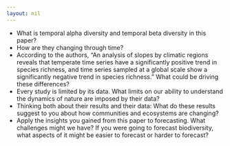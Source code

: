 ```yaml
---
layout: nil
---
```


* What is temporal alpha diversity and temporal beta diversity in this paper?
* How are they changing through time?
* According to the authors, “An analysis of slopes by climatic regions reveals that temperate time series have a significantly positive trend in species richness, and time series sampled at a global scale show a significantly negative trend in species richness.” What could be driving these differences?
* Every study is limited by its data. What limits on our ability to understand the dynamics of nature are imposed by their data? 
* Thinking both about their results and their data: What do these results suggest to you about how communities and ecosystems are changing?
* Apply the insights you gained from this paper to forecasting. What challenges might we have? If you were going to forecast biodiversity, what aspects of it might be easier to forecast or harder to forecast?
